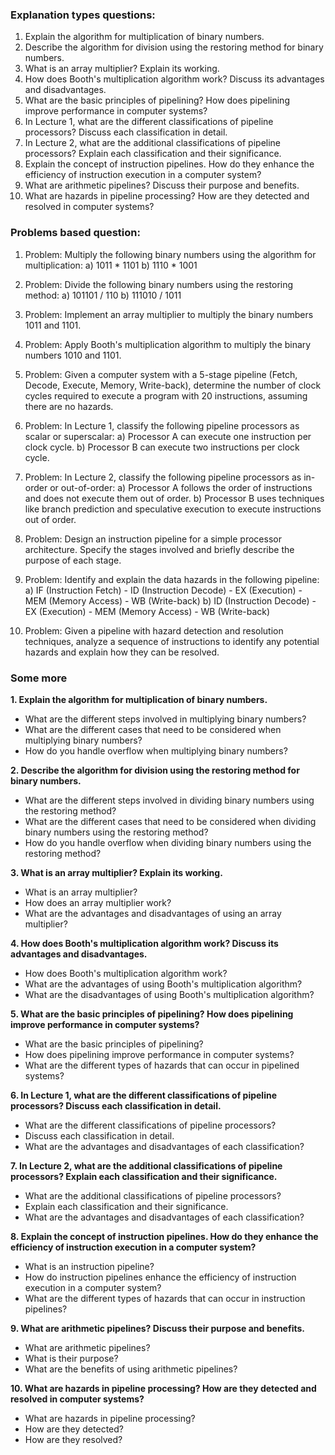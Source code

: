 ### Explanation types questions:

1. Explain the algorithm for multiplication of binary numbers.
2. Describe the algorithm for division using the restoring method for binary numbers.
3. What is an array multiplier? Explain its working.
4. How does Booth's multiplication algorithm work? Discuss its advantages and disadvantages.
5. What are the basic principles of pipelining? How does pipelining improve performance in computer systems?
6. In Lecture 1, what are the different classifications of pipeline processors? Discuss each classification in detail.
7. In Lecture 2, what are the additional classifications of pipeline processors? Explain each classification and their significance.
8. Explain the concept of instruction pipelines. How do they enhance the efficiency of instruction execution in a computer system?
9. What are arithmetic pipelines? Discuss their purpose and benefits.
10. What are hazards in pipeline processing? How are they detected and resolved in computer systems?

### Problems based question:

1. Problem: Multiply the following binary numbers using the algorithm for multiplication:
   a) 1011 * 1101
   b) 1110 * 1001

2. Problem: Divide the following binary numbers using the restoring method:
   a) 101101 / 110
   b) 111010 / 1011

3. Problem: Implement an array multiplier to multiply the binary numbers 1011 and 1101.

4. Problem: Apply Booth's multiplication algorithm to multiply the binary numbers 1010 and 1101.

5. Problem: Given a computer system with a 5-stage pipeline (Fetch, Decode, Execute, Memory, Write-back), determine the number of clock cycles required to execute a program with 20 instructions, assuming there are no hazards.

6. Problem: In Lecture 1, classify the following pipeline processors as scalar or superscalar:
   a) Processor A can execute one instruction per clock cycle.
   b) Processor B can execute two instructions per clock cycle.

7. Problem: In Lecture 2, classify the following pipeline processors as in-order or out-of-order:
   a) Processor A follows the order of instructions and does not execute them out of order.
   b) Processor B uses techniques like branch prediction and speculative execution to execute instructions out of order.

8. Problem: Design an instruction pipeline for a simple processor architecture. Specify the stages involved and briefly describe the purpose of each stage.

9. Problem: Identify and explain the data hazards in the following pipeline:
   a) IF (Instruction Fetch) - ID (Instruction Decode) - EX (Execution) - MEM (Memory Access) - WB (Write-back)
   b) ID (Instruction Decode) - EX (Execution) - MEM (Memory Access) - WB (Write-back)

10. Problem: Given a pipeline with hazard detection and resolution techniques, analyze a sequence of instructions to identify any potential hazards and explain how they can be resolved.

### Some more

**1. Explain the algorithm for multiplication of binary numbers.**

- What are the different steps involved in multiplying binary numbers?
- What are the different cases that need to be considered when multiplying binary numbers?
- How do you handle overflow when multiplying binary numbers?

**2. Describe the algorithm for division using the restoring method for binary numbers.**

- What are the different steps involved in dividing binary numbers using the restoring method?
- What are the different cases that need to be considered when dividing binary numbers using the restoring method?
- How do you handle overflow when dividing binary numbers using the restoring method?

**3. What is an array multiplier? Explain its working.**

- What is an array multiplier?
- How does an array multiplier work?
- What are the advantages and disadvantages of using an array multiplier?

**4. How does Booth's multiplication algorithm work? Discuss its advantages and disadvantages.**

- How does Booth's multiplication algorithm work?
- What are the advantages of using Booth's multiplication algorithm?
- What are the disadvantages of using Booth's multiplication algorithm?

**5. What are the basic principles of pipelining? How does pipelining improve performance in computer systems?**

- What are the basic principles of pipelining?
- How does pipelining improve performance in computer systems?
- What are the different types of hazards that can occur in pipelined systems?

**6. In Lecture 1, what are the different classifications of pipeline processors? Discuss each classification in detail.**

- What are the different classifications of pipeline processors?
- Discuss each classification in detail.
- What are the advantages and disadvantages of each classification?

**7. In Lecture 2, what are the additional classifications of pipeline processors? Explain each classification and their significance.**

- What are the additional classifications of pipeline processors?
- Explain each classification and their significance.
- What are the advantages and disadvantages of each classification?

**8. Explain the concept of instruction pipelines. How do they enhance the efficiency of instruction execution in a computer system?**

- What is an instruction pipeline?
- How do instruction pipelines enhance the efficiency of instruction execution in a computer system?
- What are the different types of hazards that can occur in instruction pipelines?

**9. What are arithmetic pipelines? Discuss their purpose and benefits.**

- What are arithmetic pipelines?
- What is their purpose?
- What are the benefits of using arithmetic pipelines?

**10. What are hazards in pipeline processing? How are they detected and resolved in computer systems?**

- What are hazards in pipeline processing?
- How are they detected?
- How are they resolved?